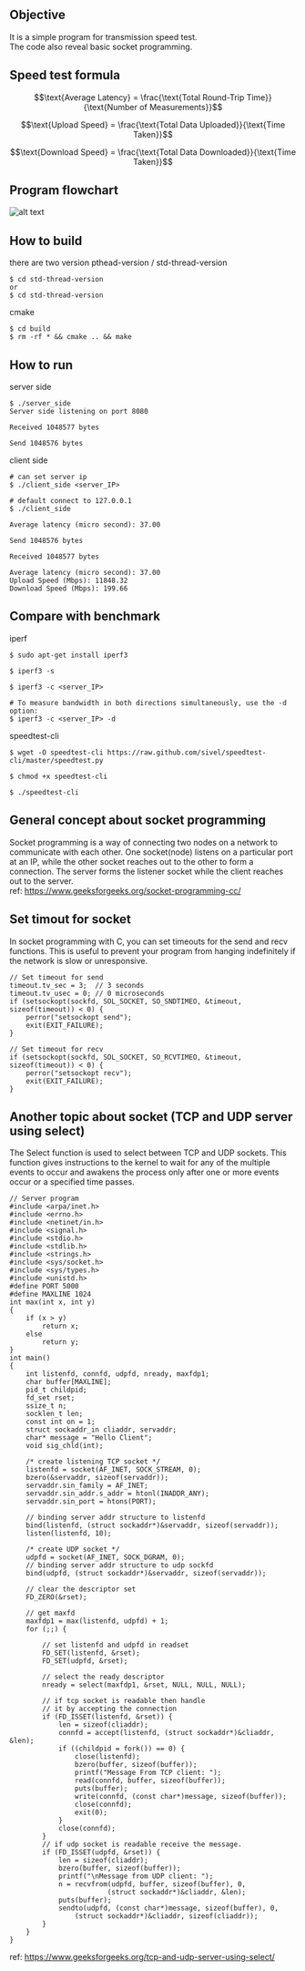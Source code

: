## Objective
It is a simple program for transmission speed test. \
The code also reveal basic socket programming.

## Speed test formula

$$\text{Average Latency} = \frac{\text{Total Round-Trip Time}}{\text{Number of Measurements}}$$

$$\text{Upload Speed} = \frac{\text{Total Data Uploaded}}{\text{Time Taken}}$$

$$\text{Download Speed} = \frac{\text{Total Data Downloaded}}{\text{Time Taken}}$$

## Program flowchart
![alt text](speed-test-1.png)

## How to build
there are two version pthead-version / std-thread-version
```console
$ cd std-thread-version
or
$ cd std-thread-version
```
cmake
```console
$ cd build
$ rm -rf * && cmake .. && make
```

## How to run
server side
```console
$ ./server_side 
Server side listening on port 8080

Received 1048577 bytes

Send 1048576 bytes
```
client side
```console
# can set server ip
$ ./client_side <server_IP>

# default connect to 127.0.0.1
$ ./client_side 

Average latency (micro second): 37.00

Send 1048576 bytes

Received 1048577 bytes

Average latency (micro second): 37.00
Upload Speed (Mbps): 11848.32
Download Speed (Mbps): 199.66
```

## Compare with benchmark
iperf
```console
$ sudo apt-get install iperf3

$ iperf3 -s

$ iperf3 -c <server_IP>

# To measure bandwidth in both directions simultaneously, use the -d option:
$ iperf3 -c <server_IP> -d
```
speedtest-cli
```console
$ wget -O speedtest-cli https://raw.github.com/sivel/speedtest-cli/master/speedtest.py

$ chmod +x speedtest-cli

$ ./speedtest-cli
```
## General concept about socket programming
Socket programming is a way of connecting two nodes on a network to communicate with each other. One socket(node) listens on a particular port at an IP, while the other socket reaches out to the other to form a connection. The server forms the listener socket while the client reaches out to the server. \
ref: https://www.geeksforgeeks.org/socket-programming-cc/

## Set timout for socket
In socket programming with C, you can set timeouts for the send and recv functions. This is useful to prevent your program from hanging indefinitely if the network is slow or unresponsive.
```console
// Set timeout for send
timeout.tv_sec = 3;  // 3 seconds
timeout.tv_usec = 0; // 0 microseconds
if (setsockopt(sockfd, SOL_SOCKET, SO_SNDTIMEO, &timeout, sizeof(timeout)) < 0) {
	perror("setsockopt send");
	exit(EXIT_FAILURE);
}

// Set timeout for recv
if (setsockopt(sockfd, SOL_SOCKET, SO_RCVTIMEO, &timeout, sizeof(timeout)) < 0) {
	perror("setsockopt recv");
	exit(EXIT_FAILURE);
}
```

## Another topic about socket (TCP and UDP server using select)
The Select function is used to select between TCP and UDP sockets. This function gives instructions to the kernel to wait for any of the multiple events to occur and awakens the process only after one or more events occur or a specified time passes.
```console
// Server program 
#include <arpa/inet.h> 
#include <errno.h> 
#include <netinet/in.h> 
#include <signal.h> 
#include <stdio.h> 
#include <stdlib.h> 
#include <strings.h> 
#include <sys/socket.h> 
#include <sys/types.h> 
#include <unistd.h> 
#define PORT 5000 
#define MAXLINE 1024 
int max(int x, int y) 
{ 
	if (x > y) 
		return x; 
	else
		return y; 
} 
int main() 
{ 
	int listenfd, connfd, udpfd, nready, maxfdp1; 
	char buffer[MAXLINE]; 
	pid_t childpid; 
	fd_set rset; 
	ssize_t n; 
	socklen_t len; 
	const int on = 1; 
	struct sockaddr_in cliaddr, servaddr; 
	char* message = "Hello Client"; 
	void sig_chld(int); 

	/* create listening TCP socket */
	listenfd = socket(AF_INET, SOCK_STREAM, 0); 
	bzero(&servaddr, sizeof(servaddr)); 
	servaddr.sin_family = AF_INET; 
	servaddr.sin_addr.s_addr = htonl(INADDR_ANY); 
	servaddr.sin_port = htons(PORT); 

	// binding server addr structure to listenfd 
	bind(listenfd, (struct sockaddr*)&servaddr, sizeof(servaddr)); 
	listen(listenfd, 10); 

	/* create UDP socket */
	udpfd = socket(AF_INET, SOCK_DGRAM, 0); 
	// binding server addr structure to udp sockfd 
	bind(udpfd, (struct sockaddr*)&servaddr, sizeof(servaddr)); 

	// clear the descriptor set 
	FD_ZERO(&rset); 

	// get maxfd 
	maxfdp1 = max(listenfd, udpfd) + 1; 
	for (;;) { 

		// set listenfd and udpfd in readset 
		FD_SET(listenfd, &rset); 
		FD_SET(udpfd, &rset); 

		// select the ready descriptor 
		nready = select(maxfdp1, &rset, NULL, NULL, NULL); 

		// if tcp socket is readable then handle 
		// it by accepting the connection 
		if (FD_ISSET(listenfd, &rset)) { 
			len = sizeof(cliaddr); 
			connfd = accept(listenfd, (struct sockaddr*)&cliaddr, &len); 
			if ((childpid = fork()) == 0) { 
				close(listenfd); 
				bzero(buffer, sizeof(buffer)); 
				printf("Message From TCP client: "); 
				read(connfd, buffer, sizeof(buffer)); 
				puts(buffer); 
				write(connfd, (const char*)message, sizeof(buffer)); 
				close(connfd); 
				exit(0); 
			} 
			close(connfd); 
		} 
		// if udp socket is readable receive the message. 
		if (FD_ISSET(udpfd, &rset)) { 
			len = sizeof(cliaddr); 
			bzero(buffer, sizeof(buffer)); 
			printf("\nMessage from UDP client: "); 
			n = recvfrom(udpfd, buffer, sizeof(buffer), 0, 
						(struct sockaddr*)&cliaddr, &len); 
			puts(buffer); 
			sendto(udpfd, (const char*)message, sizeof(buffer), 0, 
				(struct sockaddr*)&cliaddr, sizeof(cliaddr)); 
		} 
	} 
} 
```
ref: https://www.geeksforgeeks.org/tcp-and-udp-server-using-select/
